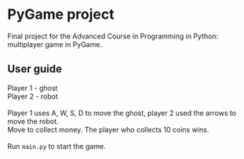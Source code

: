 # PyGame project
Final project for the Advanced Course in Programming in Python: multiplayer game in PyGame. 

## User guide
Player 1 - ghost <br/>
Player 2 - robot <br/>
<br/>
Player 1 uses A, W, S, D to move the ghost, player 2 used the arrows to move the robot. <br/>
Move to collect money. The player who collects 10 coins wins. <br/>
<br/>
Run ```main.py``` to start the game. 
